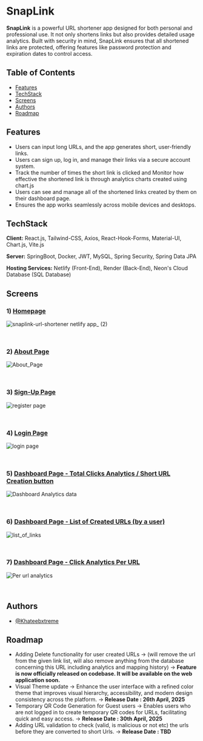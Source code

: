 # SnapLink

**SnapLink** is a powerful URL shortener app designed for both personal and professional use. It not only shortens links but also provides detailed usage analytics. Built with security in mind, SnapLink ensures that all shortened links are protected, offering features like password protection and expiration dates to control access.

## Table of Contents

- [Features](#features)
- [TechStack](#techstack)
- [Screens](#screens)
- [Authors](#authors)
- [Roadmap](#roadmap)

## Features

- Users can input long URLs, and the app generates short, user-friendly links.
- Users can sign up, log in, and manage their links via a secure account system.
- Track the number of times the short link is clicked and Monitor how effective the shortened link is through analytics charts created using chart.js
- Users can see and manage all of the shortened links created by them on their dashboard page.
- Ensures the app works seamlessly across mobile devices and desktops.

## TechStack

**Client:** React.js, Tailwind-CSS, Axios, React-Hook-Forms, Material-UI, Chart.js, Vite.js

**Server:** SpringBoot, Docker, JWT, MySQL, Spring Security, Spring Data JPA

**Hosting Services:** Netlify (Front-End), Render (Back-End), Neon's Cloud Database (SQL Database)

## Screens

### 1) <ins>Homepage</ins>

![snaplink-url-shortener netlify app_ (2)](https://github.com/user-attachments/assets/3b20f35a-c2f4-472b-ba1f-20fb18c3b2d3)

&nbsp;

### 2) <ins>About Page</ins>

![About_Page](https://github.com/user-attachments/assets/b09de2e4-810b-49c9-8020-400de4ae90c7)

&nbsp;

### 3) <ins>Sign-Up Page</ins>

![register page](https://github.com/user-attachments/assets/a7ec705f-d9cf-41ac-bb0d-6b8bc8965c6f)

&nbsp;

### 4) <ins>Login Page</ins>

![login page](https://github.com/user-attachments/assets/db695849-1585-4727-b2ca-4aad26d40cf3)

&nbsp;

### 5) <ins>Dashboard Page - Total Clicks Analytics / Short URL Creation button</ins>

![Dashboard Analytics data](https://github.com/user-attachments/assets/46454af2-8060-44d6-929d-cdb452f214f8)

&nbsp;

### 6) <ins>Dashboard Page - List of Created URLs (by a user)</ins>

![list_of_links](https://github.com/user-attachments/assets/bc6460be-e16d-47d1-8c46-0d2a6da79d73)

&nbsp;

### 7) <ins>Dashboard Page - Click Analytics Per URL</ins>

![Per url analytics](https://github.com/user-attachments/assets/60ad4f10-35dd-46a1-86f7-9e62f3770ed9)

&nbsp;

## Authors

- [@Khateebxtreme](https://github.com/Khateebxtreme)

## Roadmap

- Adding Delete functionality for user created URLs -> (will remove the url from the given link list, will also remove anything from the database concerning this URL including analytics and mapping history) -> <b>Feature is now officially released on codebase. It will be available on the web application soon.</b>
- Visual Theme update  -> Enhance the user interface with a refined color theme that improves visual hierarchy, accessibility, and modern design consistency across the platform. -> <b>Release Date : 26th April, 2025</b>
- Temporary QR Code Generation for Guest users -> Enables users who are not logged in to create temporary QR codes for URLs, facilitating quick and easy access. -> <b>Release Date : 30th April, 2025</b>
- Adding URL validation to check (valid, is malicious or not etc) the urls before they are converted to short Urls. -> <b>Release Date : TBD</b>

